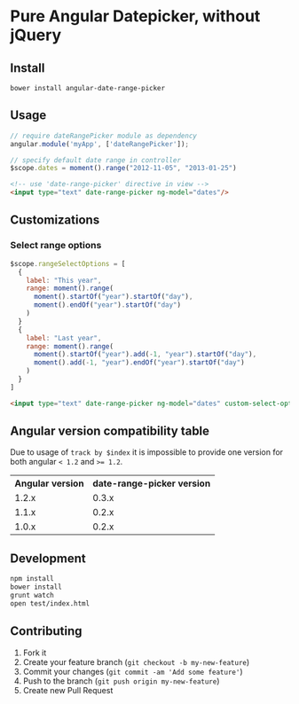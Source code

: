 # Pure Angular Datepicker, without jQuery

## Install

```
bower install angular-date-range-picker
```


## Usage

```js
// require dateRangePicker module as dependency
angular.module('myApp', ['dateRangePicker']);
```

```js
// specify default date range in controller
$scope.dates = moment().range("2012-11-05", "2013-01-25")
```

```html
<!-- use 'date-range-picker' directive in view -->
<input type="text" date-range-picker ng-model="dates"/>
```

## Customizations

### Select range options

```js
$scope.rangeSelectOptions = [
  {
    label: "This year",
    range: moment().range(
      moment().startOf("year").startOf("day"),
      moment().endOf("year").startOf("day")
    )
  }
  {
    label: "Last year",
    range: moment().range(
      moment().startOf("year").add(-1, "year").startOf("day"),
      moment().add(-1, "year").endOf("year").startOf("day")
    )
  }
]

```

```html
<input type="text" date-range-picker ng-model="dates" custom-select-options="rangeSelectOptions" />
```

## Angular version compatibility table

Due to usage of `track by $index` it is impossible to provide one version for both angular `< 1.2` and `>= 1.2`.

<table>
  <tr>
    <th>Angular version</th>
    <th>date-range-picker version</th>
  </tr>
  <tr>
    <td>1.2.x</td><td>0.3.x</td>
  </tr>
  <tr>
    <td>1.1.x</td><td>0.2.x</td>
  </tr>
  <tr>
    <td>1.0.x</td><td>0.2.x</td>
  </tr>
</table>




## Development

```bash
npm install
bower install
grunt watch
open test/index.html
```

## Contributing

1. Fork it
2. Create your feature branch (`git checkout -b my-new-feature`)
3. Commit your changes (`git commit -am 'Add some feature'`)
4. Push to the branch (`git push origin my-new-feature`)
5. Create new Pull Request


